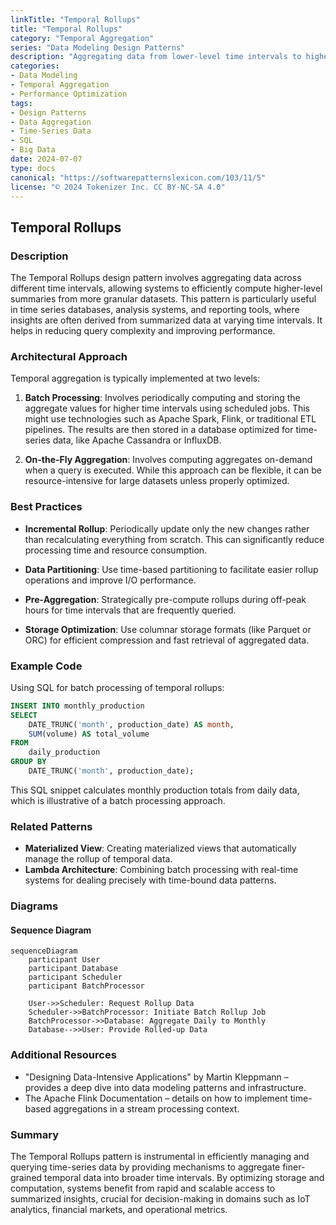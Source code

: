 ```yaml
---
linkTitle: "Temporal Rollups"
title: "Temporal Rollups"
category: "Temporal Aggregation"
series: "Data Modeling Design Patterns"
description: "Aggregating data from lower-level time intervals to higher levels, such as summing daily production volumes to compute monthly totals."
categories:
- Data Modeling
- Temporal Aggregation
- Performance Optimization
tags:
- Design Patterns
- Data Aggregation
- Time-Series Data
- SQL
- Big Data
date: 2024-07-07
type: docs
canonical: "https://softwarepatternslexicon.com/103/11/5"
license: "© 2024 Tokenizer Inc. CC BY-NC-SA 4.0"
---
```


## Temporal Rollups

### Description

The Temporal Rollups design pattern involves aggregating data across different time intervals, allowing systems to efficiently compute higher-level summaries from more granular datasets. This pattern is particularly useful in time series databases, analysis systems, and reporting tools, where insights are often derived from summarized data at varying time intervals. It helps in reducing query complexity and improving performance.

### Architectural Approach

Temporal aggregation is typically implemented at two levels:

1. **Batch Processing**: Involves periodically computing and storing the aggregate values for higher time intervals using scheduled jobs. This might use technologies such as Apache Spark, Flink, or traditional ETL pipelines. The results are then stored in a database optimized for time-series data, like Apache Cassandra or InfluxDB.

2. **On-the-Fly Aggregation**: Involves computing aggregates on-demand when a query is executed. While this approach can be flexible, it can be resource-intensive for large datasets unless properly optimized.

### Best Practices

- **Incremental Rollup**: Periodically update only the new changes rather than recalculating everything from scratch. This can significantly reduce processing time and resource consumption.
  
- **Data Partitioning**: Use time-based partitioning to facilitate easier rollup operations and improve I/O performance.
  
- **Pre-Aggregation**: Strategically pre-compute rollups during off-peak hours for time intervals that are frequently queried.
  
- **Storage Optimization**: Use columnar storage formats (like Parquet or ORC) for efficient compression and fast retrieval of aggregated data.

### Example Code

Using SQL for batch processing of temporal rollups:

```sql
INSERT INTO monthly_production
SELECT 
    DATE_TRUNC('month', production_date) AS month,
    SUM(volume) AS total_volume
FROM 
    daily_production
GROUP BY 
    DATE_TRUNC('month', production_date);
```

This SQL snippet calculates monthly production totals from daily data, which is illustrative of a batch processing approach.

### Related Patterns

- **Materialized View**: Creating materialized views that automatically manage the rollup of temporal data.
- **Lambda Architecture**: Combining batch processing with real-time systems for dealing precisely with time-bound data patterns.

### Diagrams

#### Sequence Diagram

```mermaid
sequenceDiagram
    participant User
    participant Database
    participant Scheduler
    participant BatchProcessor

    User->>Scheduler: Request Rollup Data
    Scheduler->>BatchProcessor: Initiate Batch Rollup Job
    BatchProcessor->>Database: Aggregate Daily to Monthly
    Database-->>User: Provide Rolled-up Data
```

### Additional Resources

- "Designing Data-Intensive Applications" by Martin Kleppmann – provides a deep dive into data modeling patterns and infrastructure.
- The Apache Flink Documentation – details on how to implement time-based aggregations in a stream processing context.

### Summary

The Temporal Rollups pattern is instrumental in efficiently managing and querying time-series data by providing mechanisms to aggregate finer-grained temporal data into broader time intervals. By optimizing storage and computation, systems benefit from rapid and scalable access to summarized insights, crucial for decision-making in domains such as IoT analytics, financial markets, and operational metrics.
